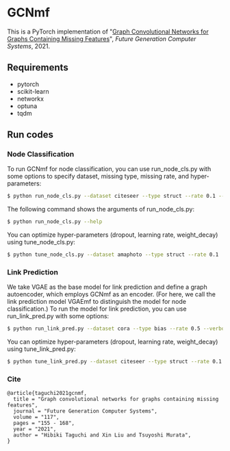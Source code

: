 # GCNmf
This is a PyTorch implementation of "[Graph Convolutional Networks for Graphs Containing Missing Features](https://doi.org/10.1016/j.future.2020.11.016)", *Future Generation Computer Systems*, 2021.

## Requirements
- pytorch
- scikit-learn
- networkx
- optuna
- tqdm

## Run codes
### Node Classification
To run GCNmf for node classification, you can use run_node_cls.py with some options to specify dataset, missing type, missing rate, and hyper-parameters:
```bash
$ python run_node_cls.py --dataset citeseer --type struct --rate 0.1 --verbose
```
The following command shows the arguments of run_node_cls.py:
```bash
$ python run_node_cls.py --help
```
You can optimize hyper-parameters (dropout, learning rate, weight_decay) using tune_node_cls.py:
```bash
$ python tune_node_cls.py --dataset amaphoto --type struct --rate 0.1
```

### Link Prediction
We take VGAE as the base model for link prediction and define a graph autoencoder, which employs GCNmf as an encoder.
(For here, we call the link prediction model VGAEmf to distinguish the model for node classification.)
To run the model for link prediction, you can use run_link_pred.py with some options:
```bash
$ python run_link_pred.py --dataset cora --type bias --rate 0.5 --verbose
```
You can optimize hyper-parameters (dropout, learning rate, weight_decay) using tune_link_pred.py:
```bash
$ python tune_link_pred.py --dataset citeseer --type struct --rate 0.1
```

### Cite
```
@article{taguchi2021gcnmf,
  title = "Graph convolutional networks for graphs containing missing features",
  journal = "Future Generation Computer Systems",
  volume = "117",
  pages = "155 - 168",
  year = "2021",
  author = "Hibiki Taguchi and Xin Liu and Tsuyoshi Murata",
}
```
